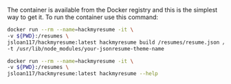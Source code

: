 The container is available from the Docker registry and this is the simplest way to get it.
To run the container use this command:

```bash
docker run --rm --name=hackmyresume -it \
-v ${PWD}:/resumes \
jsloan117/hackmyresume:latest hackmyresume build /resumes/resume.json /resumes/resume.pdf \
-t /usr/lib/node_modules/your-jsonresume-theme-name
```

```bash
docker run --rm --name=hackmyresume -it \
-v ${PWD}:/resumes \
jsloan117/hackmyresume:latest hackmyresume --help
```
